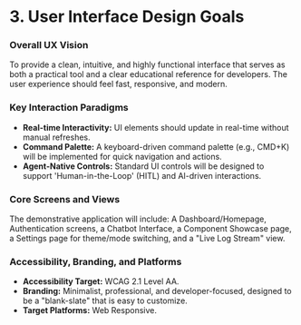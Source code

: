 # 3. User Interface Design Goals

### **Overall UX Vision**
To provide a clean, intuitive, and highly functional interface that serves as both a practical tool and a clear educational reference for developers. The user experience should feel fast, responsive, and modern.

### **Key Interaction Paradigms**
* **Real-time Interactivity:** UI elements should update in real-time without manual refreshes.
* **Command Palette:** A keyboard-driven command palette (e.g., CMD+K) will be implemented for quick navigation and actions.
* **Agent-Native Controls:** Standard UI controls will be designed to support 'Human-in-the-Loop' (HITL) and AI-driven interactions.

### **Core Screens and Views**
The demonstrative application will include: A Dashboard/Homepage, Authentication screens, a Chatbot Interface, a Component Showcase page, a Settings page for theme/mode switching, and a "Live Log Stream" view.

### **Accessibility, Branding, and Platforms**
* **Accessibility Target:** WCAG 2.1 Level AA.
* **Branding:** Minimalist, professional, and developer-focused, designed to be a "blank-slate" that is easy to customize.
* **Target Platforms:** Web Responsive.
